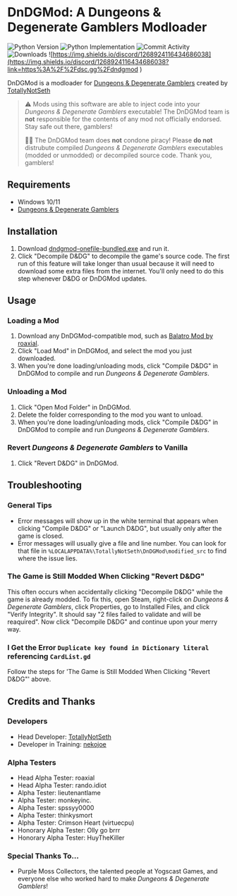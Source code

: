 # DnDGMod: A Dungeons & Degenerate Gamblers Modloader
![Python Version](https://img.shields.io/pypi/pyversions/dndgmod) ![Python Implementation](https://img.shields.io/pypi/implementation/dndgmod) ![Commit Activity](https://img.shields.io/github/commit-activity/m/TotallyNotSethP/DnDGMod) ![Downloads](https://img.shields.io/github/downloads/TotallyNotSethP/DnDGMod/total) ![https://img.shields.io/discord/1268924116434686038](https://img.shields.io/discord/1268924116434686038?link=https%3A%2F%2Fdsc.gg%2Fdndgmod
)

DnDGMod is a modloader for [Dungeons & Degenerate Gamblers](https://store.steampowered.com/app/2400510/Dungeons__Degenerate_Gamblers/) created by [TotallyNotSeth](https://github.com/TotallyNotSethP)

> ⚠️ Mods using this software are able to inject code into your *Dungeons & Degenerate Gamblers* executable!
> The DnDGMod team is **not** responsible for the contents of any mod not officially endorsed. Stay safe out there, 
> gamblers!
> 
> 🏴‍☠️ The DnDGMod team does **not** condone piracy! Please **do not** distrubute compiled *Dungeons & 
> Degenerate Gamblers* executables (modded or unmodded) or decompiled source code. Thank you, gamblers!

## Requirements
 * Windows 10/11
 * [Dungeons & Degenerate Gamblers](https://store.steampowered.com/app/2400510/Dungeons__Degenerate_Gamblers/)

## Installation
 1. Download [dndgmod-onefile-bundled.exe](https://github.com/TotallyNotSethP/DnDGMod/releases/tag/DnDGMod_Lite) and run it.
 2. Click "Decompile D&DG" to decompile the game's source code. The first run of this feature will take longer than usual because it will need to download some extra files from the internet. You'll only need to do this step whenever D&DG or DnDGMod updates.

## Usage

### Loading a Mod
 1. Download any DnDGMod-compatible mod, such as [Balatro Mod by roaxial](https://gamebanana.com/mods/536043).
 2. Click "Load Mod" in DnDGMod, and select the mod you just downloaded.
 3. When you're done loading/unloading mods, click "Compile D&DG" in DnDGMod to compile and run *Dungeons & Degenerate Gamblers*.

### Unloading a Mod
 1. Click "Open Mod Folder" in DnDGMod.
 2. Delete the folder corresponding to the mod you want to unload.
 3. When you're done loading/unloading mods, click "Compile D&DG" in DnDGMod to compile and run *Dungeons & Degenerate Gamblers*.

### Revert *Dungeons & Degenerate Gamblers* to Vanilla
 1. Click "Revert D&DG" in DnDGMod.

## Troubleshooting

### General Tips
 * Error messages will show up in the white terminal that appears when clicking "Compile D&DG" or "Launch D&DG", but usually only after the game is closed.
 * Error messages will usually give a file and line number. You can look for that file in `%LOCALAPPDATA%\TotallyNotSeth\DnDGMod\modified_src` to find where the issue lies.

### The Game is Still Modded When Clicking "Revert D&DG"
This often occurs when accidentally clicking "Decompile D&DG" while the game is already modded. To fix this, open Steam, right-click on *Dungeons & Degenerate Gamblers*, click Properties, go to Installed Files, and click "Verify Integrity". It should say "2 files failed to validate and will be reaquired". Now click "Decompile D&DG" and continue upon your merry way.

### I Get the Error `Duplicate key found in Dictionary literal` referencing `CardList.gd`
Follow the steps for 'The Game is Still Modded When Clicking "Revert D&DG"' above.

## Credits and Thanks
### Developers
 * Head Developer: [TotallyNotSeth](https://github.com/TotallyNotSethP)
 * Developer in Training: [nekojoe](https://github.com/nekojoe)

### Alpha Testers
 * Head Alpha Tester: roaxial
 * Head Alpha Tester: rando.idiot
 * Alpha Tester: lieutenantlame
 * Alpha Tester: monkeyinc.
 * Alpha Tester: spssyy0000
 * Alpha Tester: thinkysmort
 * Alpha Tester: Crimson Heart (virtuecpu)
 * Honorary Alpha Tester: Olly go brrr
 * Honorary Alpha Tester: HuyTheKiller

### Special Thanks To...
 * Purple Moss Collectors, the talented people at Yogscast Games, and everyone else who worked hard to make *Dungeons & Degenerate Gamblers*!
